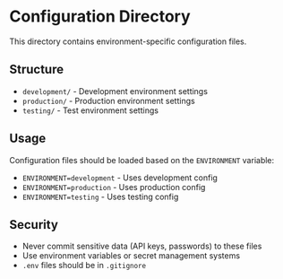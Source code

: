 # Configuration Directory

This directory contains environment-specific configuration files.

## Structure

- `development/` - Development environment settings
- `production/` - Production environment settings  
- `testing/` - Test environment settings

## Usage

Configuration files should be loaded based on the `ENVIRONMENT` variable:
- `ENVIRONMENT=development` - Uses development config
- `ENVIRONMENT=production` - Uses production config
- `ENVIRONMENT=testing` - Uses testing config

## Security

- Never commit sensitive data (API keys, passwords) to these files
- Use environment variables or secret management systems
- `.env` files should be in `.gitignore`